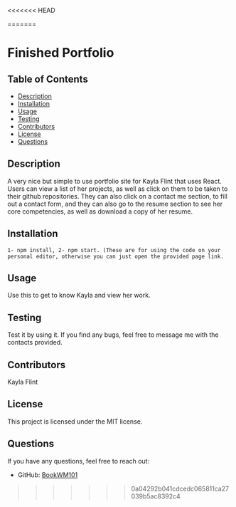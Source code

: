 <<<<<<< HEAD

=======
# Finished Portfolio

## Table of Contents
- [Description](#description)
- [Installation](#installation)
- [Usage](#usage)
- [Testing](#testing)
- [Contributors](#contributors)
- [License](#license)
- [Questions](#questions)

## Description
A very nice but simple to use portfolio site for Kayla Flint that uses React. Users can view a list of her projects, as well as click on them to be taken to their github repositories. They can also click on a contact me section, to fill out a contact form, and they can also go to the resume section to see her core competencies, as well as download a copy of her resume.

## Installation
```
1- npm install, 2- npm start. (These are for using the code on your personal editor, otherwise you can just open the provided page link.
```

## Usage
Use this to get to know Kayla and view her work.

## Testing
Test it by using it. If you find any bugs, feel free to message me with the contacts provided.

## Contributors
Kayla Flint

## License
This project is licensed under the MIT license.

## Questions
If you have any questions, feel free to reach out:
- GitHub: [BookWM101](https://github.com/BookWM101)
>>>>>>> 0a04292b041cdcedc065811ca27039b5ac8392c4
